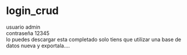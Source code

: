 # login_crud
usuario admin <br>
contraseña 12345<br>
lo puedes descargar  esta completado solo tiens que utilizar una base de datos  nueva y exportala.... 
